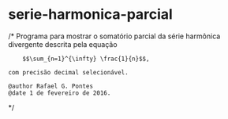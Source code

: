 # serie-harmonica-parcial

/* 
	Programa para mostrar o somatório parcial da série
	harmônica divergente descrita pela equação
	
		$$\sum_{n=1}^{\infty} \frac{1}{n}$$,
	
	com precisão decimal selecionável.
	
	@author Rafael G. Pontes
	@date 1 de fevereiro de 2016.
	
*/
